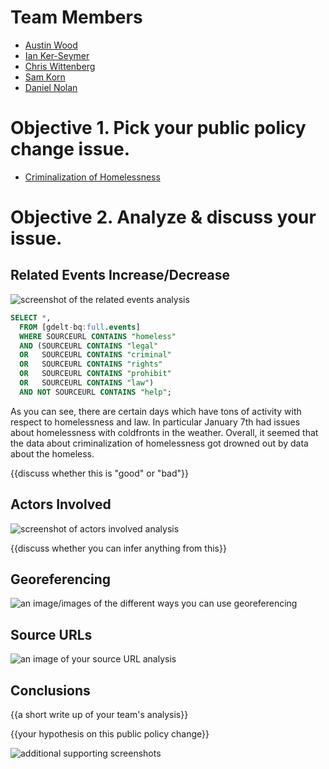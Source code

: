 # Team Members

* [Austin Wood](https://github.com/indiesquidge)
* [Ian Ker-Seymer](https://github.com/ianks)
* [Chris Wittenberg](https://github.com/cwitty1919)
* [Sam Korn](https://github.com/sako0938)
* [Daniel Nolan](https://github.com/dano8957)

# Objective 1. Pick your public policy change issue.

* [Criminalization of Homelessness](http://nationalhomeless.org/issues/civil-rights/)

# Objective 2. Analyze & discuss your issue.

## Related Events Increase/Decrease

![screenshot of the related events analysis](https://www.dropbox.com/s/d5jxnyqq8u3xgwi/Screenshot%202014-10-13%2018.45.38.png?dl=1)

```sql
SELECT *,
  FROM [gdelt-bq:full.events]
  WHERE SOURCEURL CONTAINS "homeless"
  AND (SOURCEURL CONTAINS "legal"
  OR   SOURCEURL CONTAINS "criminal"
  OR   SOURCEURL CONTAINS "rights"
  OR   SOURCEURL CONTAINS "prohibit"
  OR   SOURCEURL CONTAINS "law")
  AND NOT SOURCEURL CONTAINS "help";
```

As you can see, there are certain days which have tons of activity with respect
to homelessness and law. In particular January 7th had issues about homelessness
with coldfronts in the weather. Overall, it seemed that the data about criminalization
of homelessness got drowned out by data about the homeless.



{{discuss whether this is "good" or "bad"}}

## Actors Involved

![screenshot of actors involved analysis](image.png?raw=true)

{{discuss whether you can infer anything from this}}

## Georeferencing

![an image/images of the different ways you can use georeferencing](image.png?raw=true)

## Source URLs

![an image of your source URL analysis](image.png?raw=true)

## Conclusions

{{a short write up of your team's analysis}}

{{your hypothesis on this public policy change}}

![additional supporting screenshots](image.png?raw=true)
